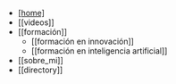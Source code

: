 - [[home]](/)
- [[videos]]
- [[formación]]
	- [[formación en innovación]]
	- [[formación en inteligencia artificial]]
- [[sobre_mi]]
- [[directory]]